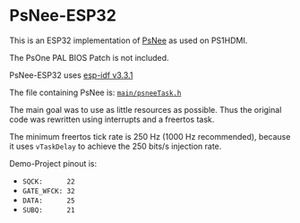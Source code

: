 # PsNee-ESP32

This is an ESP32 implementation of [PsNee](https://github.com/kalymos/PsNee) as used on PS1HDMI.

The PsOne PAL BIOS Patch is not included.

PsNee-ESP32 uses [esp-idf v3.3.1](https://github.com/espressif/esp-idf/tree/release/v3.3)

The file containing PsNee is: [`main/psneeTask.h`](https://github.com/chriz2600/PsNee-ESP32/blob/master/main/psneeTask.h)

The main goal was to use as little resources as possible. Thus the original code was rewritten using interrupts and a freertos task.

The minimum freertos tick rate is 250 Hz (1000 Hz recommended), because it uses `vTaskDelay` to achieve the 250 bits/s injection rate.

Demo-Project pinout is:

- `SQCK:      22`
- `GATE_WFCK: 32`
- `DATA:      25`
- `SUBQ:      21`
